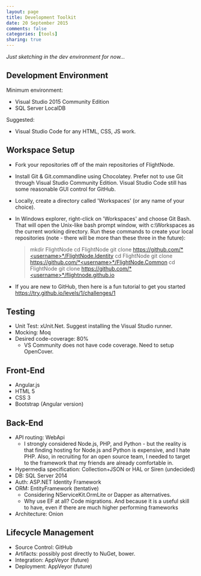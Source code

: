 ```yaml
---
layout: page
title: Development Toolkit
date: 20 September 2015
comments: false
categories: [tools]
sharing: true
---
```


*Just sketching in the dev environment for now...*

## Development Environment

Minimum environment:

* Visual Studio 2015 Community Edition
* SQL Server LocalDB

Suggested:

* Visual Studio Code for any HTML, CSS, JS work.

## Workspace Setup

* Fork your repositories off of the main repositories of FlightNode.
* Install Git & Git.commandline using Chocolatey. Prefer not to use Git through Visual Studio Community Edition. Visual Studio Code still has some reasonable GUI control for GitHub.
* Locally, create a directory called 'Workspaces' (or any name of your choice).
* In Windows explorer, right-click on 'Workspaces' and choose Git Bash. That will open the Unix-like bash prompt window, 
  with c:\Workspaces as the current working directory. Run these commands
  to create your local repositories (note - there will be more than these three in the future): 


    > mkdir FlightNode
    > cd FlightNode git clone https://github.com/*<username>*/FlightNode.Identity
    > cd FlightNode git clone https://github.com/*<username>*/FlightNode.Common
    > cd FlightNode git clone https://github.com/*<username>*/flightnode.github.io


* If you are new to GitHub, then here is a fun tutorial to get you started https://try.github.io/levels/1/challenges/1

## Testing

* Unit Test: xUnit.Net. Suggest installing the Visual Studio runner.
* Mocking: Moq
* Desired code-coverage: 80%
  * VS Community does not have code coverage. Need to setup OpenCover.

## Front-End

* Angular.js
* HTML 5
* CSS 3
* Bootstrap (Angular version)

## Back-End

* API routing: WebApi
  * I strongly considered Node.js, PHP, and Python - but the reality
    is that finding hosting for Node.js and Python is expensive,
	and I hate PHP. Also, in recruiting for an open source team,
	I needed to target to the framework that my friends are already
	comfortable in.
* Hypermedia specification: Collection+JSON or HAL or Siren (undecided)
* DB: SQL Server 2014
* Auth: ASP.NET Identity Framework
* ORM: EntityFramework (tentative)
  * Considering NServiceKit.OrmLite or Dapper as alternatives.
  * Why use EF at all? Code migrations. And because it is a useful
    skill to have, even if there are much higher performing 
	frameworks
* Architecture: Onion


## Lifecycle Management

* Source Control: GitHub
* Artifacts: possibly post directly to NuGet, bower.
* Integration: AppVeyor (future)
* Deployment: AppVeyor (future)